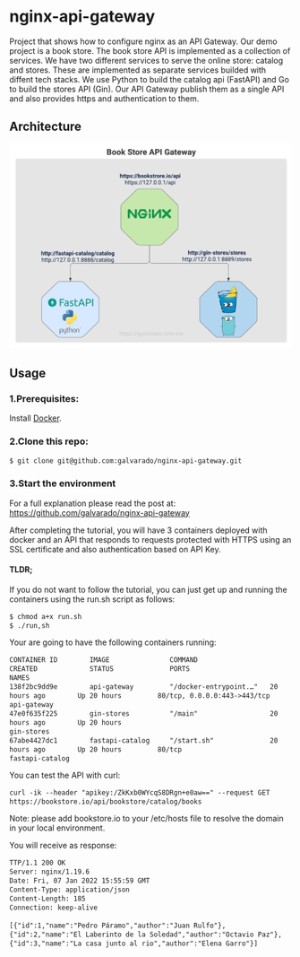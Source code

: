 # nginx-api-gateway
Project that shows how to configure nginx as an API Gateway. Our demo project is a book store. The book store API is implemented as a collection of services.  We have two different services to serve the online store: catalog and stores. These  are implemented as separate services builded with diffent tech stacks. We use Python to build the catalog api (FastAPI) and Go to build the stores API (Gin). Our API Gateway publish them as a single API and also provides https and authentication to them.


## Architecture
![Alt text](images/bookstoreapigateway.png?raw=true "Architecture")


## Usage

### 1.Prerequisites:

Install [Docker](https://docs.docker.com/get-docker/).

### 2.Clone this repo:
```
$ git clone git@github.com:galvarado/nginx-api-gateway.git
```
### 3.Start the environment

For a full explanation please read the post at: https://github.com/galvarado/nginx-api-gateway

After completing the tutorial, you will have 3 containers deployed with docker and an API that responds to requests protected with HTTPS using an SSL certificate and also authentication based on API Key.
 
#### TLDR;

If you do not want to follow the tutorial, you can just get up and running the containers using the run.sh script as follows:
 
```
$ chmod a+x run.sh
$ ./run,sh
```

Your are going to have the following containers running:

```
CONTAINER ID        IMAGE               COMMAND                  CREATED             STATUS              PORTS                          NAMES
138f2bc9dd9e        api-gateway         "/docker-entrypoint.…"   20 hours ago        Up 20 hours         80/tcp, 0.0.0.0:443->443/tcp   api-gateway
47e0f635f225        gin-stores          "/main"                  20 hours ago        Up 20 hours                                        gin-stores
67abe4427dc1        fastapi-catalog     "/start.sh"              20 hours ago        Up 20 hours         80/tcp                         fastapi-catalog
```

You can test the API with curl:

```
curl -ik --header "apikey:/ZkKxb0WYcqS8DRgn+e0aw==" --request GET  https://bookstore.io/api/bookstore/catalog/books
```
Note: please add bookstore.io to your /etc/hosts file to resolve the domain in your local environment.

You will receive as response:

```
TTP/1.1 200 OK
Server: nginx/1.19.6
Date: Fri, 07 Jan 2022 15:55:59 GMT
Content-Type: application/json
Content-Length: 185
Connection: keep-alive

[{"id":1,"name":"Pedro Páramo","author":"Juan Rulfo"},{"id":2,"name":"El Laberinto de la Soledad","author":"Octavio Paz"},{"id":3,"name":"La casa junto al rio","author":"Elena Garro"}] 

```
